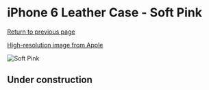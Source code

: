 # iPhone 6 Leather Case - Soft Pink

[Return to previous page](/iphone_6)

[High-resolution image from Apple](https://store.storeimages.cdn-apple.com/8756/as-images.apple.com/is/MGR52?wid=4500&hei=4500&fmt=png)

<div style="width: 512px"><img src="/almost_uncompressed/MGR52.webp" alt="Soft Pink"></div>

## Under construction
